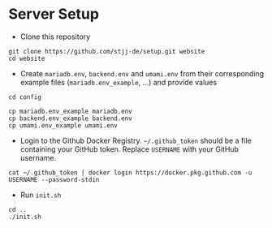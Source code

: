 # Server Setup

- Clone this repository
```shell script
git clone https://github.com/stjj-de/setup.git website
cd website
```

- Create `mariadb.env`, `backend.env` and `umami.env` from their corresponding
example files (`mariadb.env_example`, ...) and provide values
```shell script
cd config

cp mariadb.env_example mariadb.env
cp backend.env_example backend.env
cp umami.env_example umami.env
```

- Login to the Github Docker Registry.
`~/.github_token` should be a file containing your GitHub token.
Replace `USERNAME` with your GitHub username.
```
cat ~/.github_token | docker login https://docker.pkg.github.com -u USERNAME --password-stdin
```

- Run `init.sh`
```shell script
cd ..
./init.sh
```
